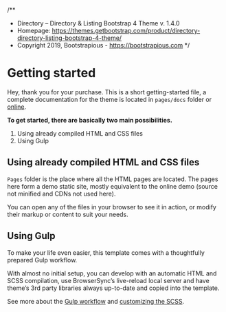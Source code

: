 /**
 * Directory – Directory & Listing Bootstrap 4 Theme v. 1.4.0
 * Homepage: https://themes.getbootstrap.com/product/directory-directory-listing-bootstrap-4-theme/
 * Copyright 2019, Bootstrapious - https://bootstrapious.com
 */

# Getting started 

Hey, thank you for your purchase. This is a short getting-started file, a complete documentation for the theme is located in `pages/docs` folder or [online](https://demo.bootstrapious.com/directory/1-0/docs/docs-introduction.html).

**To get started, there are basically two main possibilities.**

1. Using already compiled HTML and CSS files
2. Using Gulp

## Using already compiled HTML and CSS files

`Pages` folder is the place where all the HTML pages are located. The pages here form a demo static site, mostly equivalent to the online demo (source not minified and CDNs not used here).

You can open any of the files in your browser to see it in action, or modify their markup or content to suit your needs.

## Using Gulp

To make your life even easier, this template comes with a thoughtfully prepared Gulp workflow.

With almost no initial setup, you can develop with an automatic HTML and SCSS compilation, use BrowserSync’s live-reload local server and have theme’s 3rd party libraries always up-to-date and copied into the template.

See more about the [Gulp workflow](https://demo.bootstrapious.com/directory/1-2/docs/docs-gulp.html) and [customizing the SCSS](https://demo.bootstrapious.com/directory/1-2/docs/docs-customizing-css.html). 
